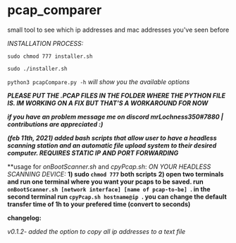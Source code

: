 # pcap_comparer
small tool to see which ip addresses and mac addresses you've seen before

*INSTALLATION PROCESS:*

`sudo chmod 777 installer.sh`

`sudo ./installer.sh`

`python3 pcapCompare.py -h` *will show you the available options*

***PLEASE PUT THE .PCAP FILES IN THE FOLDER WHERE THE PYTHON FILE IS. IM WORKING ON A FIX BUT THAT'S A WORKAROUND FOR NOW***

***if you have an problem message me on discord mrLochness350#7880 |
contributions are appreciated :)***

***(feb 11th, 2021) added bash scripts that allow user to have a headless scanning station and an automatic file upload system to their desired computer. REQUIRES STATIC IP AND PORT FORWARDING***

**usage for *onBootScanner.sh* and *cpyPcap.sh*:
  *ON YOUR HEADLESS SCANNING DEVICE:*
  **1) sudo `chmod 777` both scripts**
  **2) open two terminals and run one terminal where you want your pcaps to be saved. run `onBootScanner.sh [network interface] [name of pcap-to-be] `. in the second terminal run `cpyPcap.sh hostname@ip `. you can change the default transfer time of 1h to your prefered time (convert to seconds)**


**changelog:**


*v0.1.2- added the option to copy all ip addresses to a text file*

